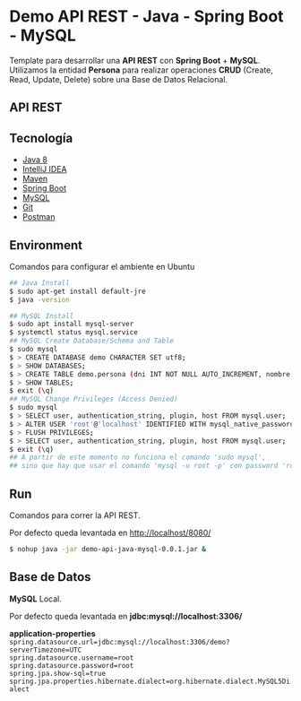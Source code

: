 # Demo API REST - Java - Spring Boot - MySQL

Template para desarrollar una **API REST** con **Spring Boot** + **MySQL**.\
Utilizamos la entidad **Persona** para realizar operaciones **CRUD** (Create, Read, Update, Delete) sobre una Base de Datos Relacional.

## API REST

## Tecnología

- [Java 8](https://www.oracle.com/java/technologies/javase-jdk8-downloads.html)
- [IntelliJ IDEA](https://https://www.jetbrains.com/es-es/idea/)
- [Maven](https://maven.apache.org/)
- [Spring Boot](https://start.spring.io/)
- [MySQL](https://dev.mysql.com/downloads/installer/)
- [Git](http://https://git-scm.com/)
- [Postman](https://www.postman.com/downloads/)

## Environment

Comandos para configurar el ambiente en Ubuntu

```sh
## Java Install
$ sudo apt-get install default-jre
$ java -version

## MySQL Install
$ sudo apt install mysql-server
$ systemctl status mysql.service
## MySQL Create Database/Schema and Table
$ sudo mysql
$ > CREATE DATABASE demo CHARACTER SET utf8;
$ > SHOW DATABASES;
$ > CREATE TABLE demo.persona (dni INT NOT NULL AUTO_INCREMENT, nombre VARCHAR(45) NOT NULL, apellido VARCHAR(45) NOT NULL, PRIMARY KEY (dni));
$ > SHOW TABLES;
$ exit (\q)
## MySQL Change Privileges (Access Denied)
$ sudo mysql
$ > SELECT user, authentication_string, plugin, host FROM mysql.user;
$ > ALTER USER 'root'@'localhost' IDENTIFIED WITH mysql_native_password BY 'root';
$ > FLUSH PRIVILEGES;
$ > SELECT user, authentication_string, plugin, host FROM mysql.user;
$ exit (\q)
## A partir de este momento no funciona el comando 'sudo mysql', 
## sino que hay que usar el comando 'mysql -u root -p' con password 'root'
```

## Run

Comandos para correr la API REST. 

Por defecto queda levantada en  [http://localhost/8080/](http://localhost/8080/)

```sh
$ nohup java -jar demo-api-java-mysql-0.0.1.jar &
```


## Base de Datos

**MySQL** Local.

Por defecto queda levantada en **jdbc:mysql://localhost:3306/**

**application-properties**\
``spring.datasource.url=jdbc:mysql://localhost:3306/demo?serverTimezone=UTC``\
``spring.datasource.username=root``\
``spring.datasource.password=root``\
``spring.jpa.show-sql=true``\
``spring.jpa.properties.hibernate.dialect=org.hibernate.dialect.MySQL5Dialect``

